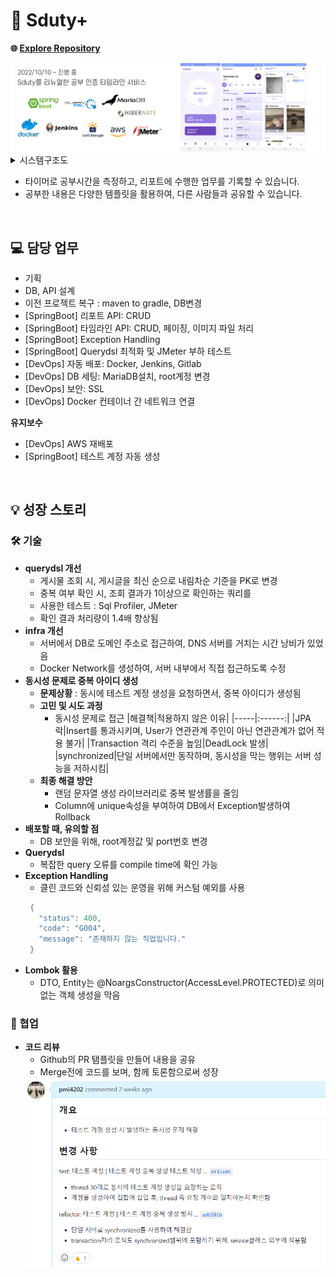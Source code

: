 # 🤟 Sduty+
**🌐 [Explore Repository](https://github.com/pmi4202/SdutyPlus)**<br>

<img src="https://github.com/pmi4202/pmi4202/blob/main/sdutyplus_info.png?raw=true"/>

<details>
  <summary>시스템구조도</summary>
  <img src="https://user-images.githubusercontent.com/49026286/202906377-f1317e67-ebb5-4aef-a444-806d1eee1bab.png"/>
</details>

- 타이머로 공부시간을 측정하고, 리포트에 수행한 업무를 기록할 수 있습니다.
- 공부한 내용은 다양한 템플릿을 활용하여, 다른 사람들과 공유할 수 있습니다.

<br>


## 💻 담당 업무
- 기획
- DB, API 설계
- 이전 프로젝트 복구 : maven to gradle, DB변경
- [SpringBoot] 리포트 API: CRUD
- [SpringBoot] 타임라인 API: CRUD, 페이징, 이미지 파일 처리
- [SpringBoot] Exception Handling
- [SpringBoot] Querydsl 최적화 및 JMeter 부하 테스트
- [DevOps] 자동 배포: Docker, Jenkins, Gitlab
- [DevOps] DB 세팅: MariaDB설치, root계정 변경
- [DevOps] 보안: SSL
- [DevOps] Docker 컨테이너 간 네트워크 연결

**유지보수**

- [DevOps] AWS 재배포
- [SpringBoot] 테스트 계정 자동 생성
<br>

## 💡 성장 스토리

### 🛠️ 기술
- **querydsl 개선**
  - 게시물 조회 시, 게시글을 최신 순으로 내림차순 기준을 PK로 변경
  - 중복 여부 확인 시, 조회 결과가 1이상으로 확인하는 쿼리를 
  - 사용한 테스트 : Sql Profiler, JMeter
  - 확인 결과 처리량이 1.4배 향상됨
- **infra 개선**
  - 서버에서 DB로 도메인 주소로 접근하여, DNS 서버를 거치는 시간 낭비가 있었음
  - Docker Network를 생성하여, 서버 내부에서 직접 접근하도록 수정
- **동시성 문제로 중복 아이디 생성**
  - **문제상황** : 동시에 테스트 계정 생성을 요청하면서, 중복 아이디가 생성됨
  - **고민 및 시도 과정**
    - 동시성 문제로 접근
      |해결책|적용하지 않은 이유|
      |-----|:------:|
      |JPA락|Insert를 통과시키며, User가 연관관계 주인이 아닌 연관관계가 없어 적용 불가|
      |Transaction 격리 수준을 높임|DeadLock 발생|
      |synchronized|단일 서버에서만 동작하며, 동시성을 막는 행위는 서버 성능을 저하시킴|
   - **최종 해결 방안**
     - 랜덤 문자열 생성 라이브러리로 중복 발생률을 줄임
     - Column에 unique속성을 부여하여 DB에서 Exception발생하여 Rollback
- **배포할 때, 유의할 점**
  - DB 보안을 위해, root계정값 및 port번호 변경
- **Querydsl**
  - 복잡한 query 오류를 compile time에 확인 가능
- **Exception Handling**
  - 클린 코드와 신뢰성 있는 운영을 위해 커스텀 예외를 사용
  ```java
   {
     "status": 400,
     "code": "G004",
     "message": "존재하지 않는 직업입니다."
   }
  ```
- **Lombok 활용**
  - DTO, Entity는 @NoargsConstructor(AccessLevel.PROTECTED)로 의미없는 객체 생성을 막음
    
### 👏 협업
- **코드 리뷰**
  - Github의 PR 탬플릿을 만들어 내용을 공유
  - Merge전에 코드를 보며, 함께 토론함으로써 성장
  <img src="https://github.com/pmi4202/pmi4202/blob/main/pages/sdutyplus_pr.png?raw=true"/>


